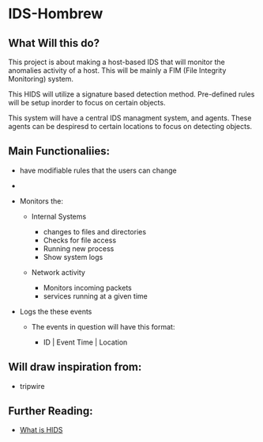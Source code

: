 # IDS-Hombrew

What Will this do?
------------------
This project is about making a host-based IDS that will monitor the anomalies activity of a host. This will be mainly a FIM (File Integrity Monitoring) system.

This HIDS will utilize a signature based detection method. Pre-defined rules will be setup inorder to focus on certain objects.

This system will have a central IDS managment system, and agents. These agents can be despiresd to certain locations to focus on detecting objects.

Main Functionaliies:
--------------------
* have modifiable rules that the users can change
* 
* Monitors the:
  * Internal Systems
    
    * changes to files and directories
    * Checks for file access
    * Running new process
    * Show system logs
      
  * Network activity
    
    * Monitors incoming packets
    * services running at a given time
      
*  Logs the these events
  
    * The events in question will have this format:
      
      * ID | Event Time | Location
     

Will draw inspiration from:
-------------------------

* tripwire


Further Reading:
-----------------

* [What is HIDS](https://www.bulletproof.co.uk/blog/host-based-intrusion-detection-systems)


